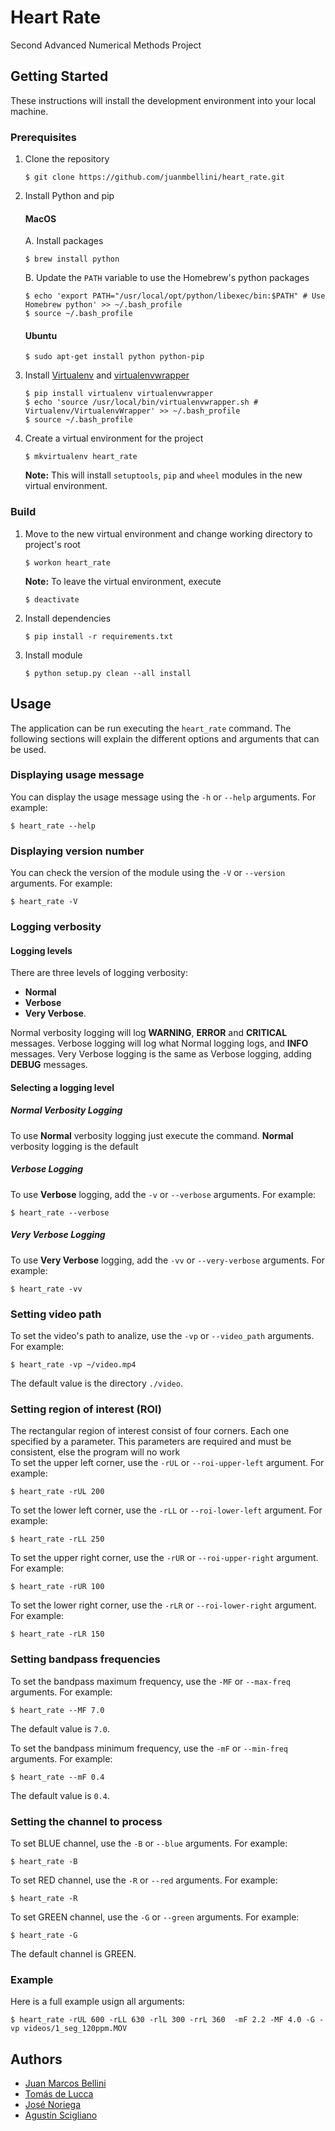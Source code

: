 # Heart Rate
Second Advanced Numerical Methods Project

## Getting Started
These instructions will install the development environment into your local machine.

### Prerequisites
1. Clone the repository

	```
	$ git clone https://github.com/juanmbellini/heart_rate.git
	```
2. Install Python and pip
	
	#### MacOS
	A. Install packages
	
	```
	$ brew install python
	```
	
	B. Update the ```PATH``` variable to use the Homebrew's python packages
	
	```
	$ echo 'export PATH="/usr/local/opt/python/libexec/bin:$PATH" # Use Homebrew python' >> ~/.bash_profile
	$ source ~/.bash_profile
	```
	
	#### Ubuntu
	```
	$ sudo apt-get install python python-pip
	```
	
3. Install [Virtualenv](https://virtualenv.pypa.io/en/latest/) 
	and [virtualenvwrapper](https://virtualenvwrapper.readthedocs.io/en/latest/)
	
	```
	$ pip install virtualenv virtualenvwrapper
	$ echo 'source /usr/local/bin/virtualenvwrapper.sh # Virtualenv/VirtualenvWrapper' >> ~/.bash_profile
	$ source ~/.bash_profile
	```

4. Create a virtual environment for the project

	```
	$ mkvirtualenv heart_rate
	```

	**Note:** This will install ```setuptools```, ```pip``` and ```wheel``` modules in the new virtual environment.

### Build
1. Move to the new virtual environment and change working directory to project's root

	```
	$ workon heart_rate
	```
	**Note:** To leave the virtual environment, execute 
   
    ```
    $ deactivate
    ```

2. Install dependencies

	```
	$ pip install -r requirements.txt
	```

3. Install module

	```
	$ python setup.py clean --all install
	```

## Usage
The application can be run executing the ``heart_rate`` command. 
The following sections will explain the different options and arguments that can be used.

### Displaying usage message
You can display the usage message using the ```-h``` or ```--help``` arguments. For example:
```
$ heart_rate --help
```

### Displaying version number
You can check the version of the module using the ```-V``` or ```--version``` arguments. For example:
```
$ heart_rate -V
```

### Logging verbosity

#### Logging levels
There are three levels of logging verbosity: 
* **Normal**
* **Verbose** 
* **Very Verbose**.

Normal verbosity logging will log **WARNING**, **ERROR** and **CRITICAL** messages.
Verbose logging will log what Normal logging logs, and **INFO** messages.
Very Verbose logging is the same as Verbose logging, adding **DEBUG** messages.

#### Selecting a logging level
##### Normal Verbosity Logging
To use **Normal** verbosity logging just execute the command. **Normal** verbosity logging is the default
##### Verbose Logging
To use **Verbose** logging, add the ```-v``` or ```--verbose``` arguments. For example:
```
$ heart_rate --verbose
```
##### Very Verbose Logging
To use **Very Verbose** logging, add the ```-vv``` or ```--very-verbose``` arguments. For example:
```
$ heart_rate -vv
```

### Setting video path
To set the video's path to analize, use the ```-vp``` or ```--video_path``` arguments. For example:
```
$ heart_rate -vp ~/video.mp4
```
The default value is the directory ```./video```.

### Setting region of interest (ROI)
The rectangular region of interest consist of four corners. Each one specified by a parameter. This parameters are required and
must be consistent, else the program will no work\
To set the upper left corner, use the ```-rUL``` or ```--roi-upper-left``` argument. For example:
```
$ heart_rate -rUL 200
```

To set the lower left corner, use the ```-rLL``` or ```--roi-lower-left``` argument. For example:
```
$ heart_rate -rLL 250
```

To set the upper right corner, use the ```-rUR``` or ```--roi-upper-right``` argument. For example:
```
$ heart_rate -rUR 100
```

To set the lower right corner, use the ```-rLR``` or ```--roi-lower-right``` argument. For example:
```
$ heart_rate -rLR 150
```

### Setting bandpass frequencies
To set the bandpass maximum frequency, use the ```-MF``` or ```--max-freq``` arguments. For example:
```
$ heart_rate --MF 7.0
```
The default value is ``7.0``.

To set the bandpass minimum frequency, use the ```-mF``` or ```--min-freq``` arguments. For example:
```
$ heart_rate --mF 0.4
```
The default value is ``0.4``.


### Setting the channel to process
To set BLUE channel, use the ```-B``` or ```--blue``` arguments. For example:
```
$ heart_rate -B
```

To set RED channel, use the ```-R``` or ```--red``` arguments. For example:
```
$ heart_rate -R
```

To set GREEN channel, use the ```-G``` or ```--green``` arguments. For example:
```
$ heart_rate -G
```

The default channel is GREEN.

### Example
Here is a full example usign all arguments:
```
$ heart_rate -rUL 600 -rLL 630 -rlL 300 -rrL 360  -mF 2.2 -MF 4.0 -G -vp videos/1_seg_120ppm.MOV
```

## Authors
* [Juan Marcos Bellini](https://github.com/juanmbellini)
* [Tomás de Lucca](https://github.com/tomidelucca)
* [José Noriega](https://github.com/jcnoriega)
* [Agustín Scigliano](https://github.com/agustinscigliano)